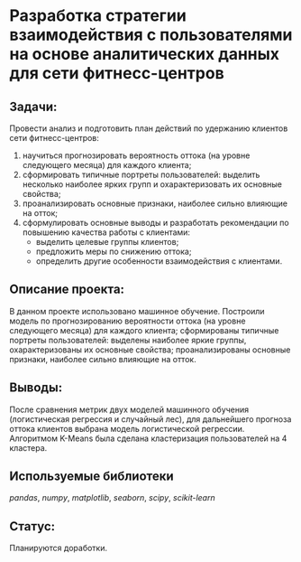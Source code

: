 # Разработка стратегии взаимодействия с пользователями на основе аналитических данных для сети фитнесс-центров

## Задачи:

Провести анализ и подготовить план действий по удержанию клиентов сети фитнесс-центров:

1. научиться прогнозировать вероятность оттока (на уровне следующего месяца) для каждого клиента;
2. сформировать типичные портреты пользователей: выделить несколько наиболее ярких групп и охарактеризовать их основные свойства;
3. проанализировать основные признаки, наиболее сильно влияющие на отток;
4. сформулировать основные выводы и разработать рекомендации по повышению качества работы с клиентами:
    - выделить целевые группы клиентов;
    - предложить меры по снижению оттока;
    - определить другие особенности взаимодействия с клиентами.

## Описание проекта:

В данном проекте использовано машинное обучение. Построили модель по прогнозированию вероятности оттока (на уровне следующего месяца) для каждого клиента; сформированы типичные портреты пользователей: выделены наиболее яркие группы, охарактеризованы их основные свойства; проанализированы основные признаки, наиболее сильно влияющие на отток.

## Выводы:

После сравнения метрик двух моделей машинного обучения (логистическая регрессия и случайный лес), для дальнейшего прогноза оттока клиентов выбрана модель логистической регрессии.
Алгоритмом K-Means была сделана кластеризация пользователей на 4 кластера.

## Используемые библиотеки

*pandas*, *numpy*, *matplotlib*, *seaborn*, *scipy*, *scikit-learn*

## Статус:

Планируются доработки.
